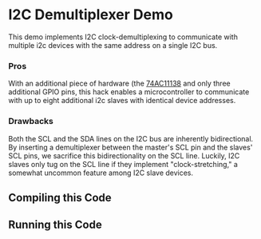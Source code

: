 I2C Demultiplexer Demo
======================

This demo implements I2C clock-demultiplexing to communicate with multiple
i2c devices with the same address on a single I2C bus.

### Pros
With an additional piece of hardware (the
[74AC11138](http://www.ti.com/lit/ds/symlink/74ac11138.pdf) and only three
additional GPIO pins, this hack enables a microcontroller to communicate with
up to eight additional i2c slaves with identical device addresses.

### Drawbacks
Both the SCL and the SDA lines on the I2C bus are inherently bidirectional.
By inserting a demultiplexer between the master's SCL pin and the slaves' SCL
pins, we sacrifice this bidirectionality on the SCL line. Luckily, I2C slaves
only tug on the SCL line if they implement "clock-stretching," a somewhat
uncommon feature among I2C slave devices.

## Compiling this Code

## Running this Code
